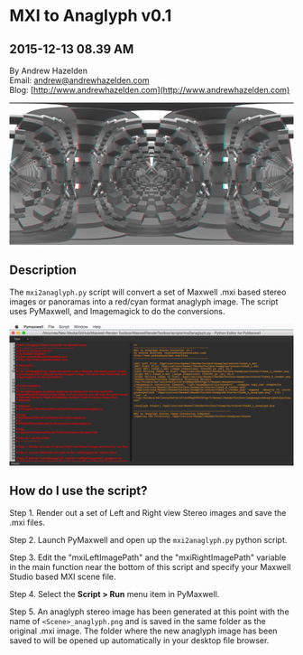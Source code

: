 # MXI to Anaglyph v0.1 #
2015-12-13 08.39 AM
----
By Andrew Hazelden  
Email: [andrew@andrewhazelden.com](mailto:andrew@andrewhazelden.com)  
Blog: [http://www.andrewhazelden.com](http://www.andrewhazelden.com)

![Anaglyph Stere Image](images/cubex_anaglyph.png)

## Description ##
The `mxi2anaglyph.py` script will convert a set of Maxwell .mxi based stereo images or panoramas into a red/cyan format anaglyph image. The script uses PyMaxwell, and Imagemagick to do the conversions.

![MXI to Anaglyph Screenshot](images/mxi2anaglyph_pymaxwell.png)

## How do I use the script? ##

Step 1. Render out a set of Left and Right view Stereo images and save the .mxi files.

Step 2. Launch PyMaxwell and open up the `mxi2anaglyph.py` python script.

Step 3. Edit the "mxiLeftImagePath" and the "mxiRightImagePath" variable in the main function near the bottom of this script and specify your Maxwell Studio based MXI scene file.

Step 4. Select the **Script > Run** menu item in PyMaxwell.

Step 5. An anaglyph stereo image has been generated at this point with the name of `<Scene>_anaglyph.png` and is saved in the same folder as the original .mxi image. The folder where the new anaglyph image has been saved to will be opened up automatically in your desktop file browser.
